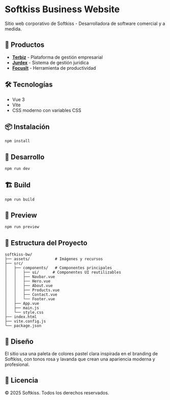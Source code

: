 # Softkiss Business Website

Sitio web corporativo de Softkiss - Desarrolladora de software comercial y a medida.

## 🚀 Productos

- **[Terbiz](https://terbiz.app)** - Plataforma de gestión empresarial
- **[Jurdex](https://jurdex.app)** - Sistema de gestión jurídica
- **[FocusIt](https://focusit.app)** - Herramienta de productividad

## 🛠️ Tecnologías

- Vue 3
- Vite
- CSS moderno con variables CSS

## 📦 Instalación

```bash
npm install
```

## 🏃 Desarrollo

```bash
npm run dev
```

## 🏗️ Build

```bash
npm run build
```

## 👀 Preview

```bash
npm run preview
```

## 📁 Estructura del Proyecto

```
softkiss-bw/
├── assets/           # Imágenes y recursos
├── src/
│   ├── components/   # Componentes principales
│   │   ├── ui/      # Componentes UI reutilizables
│   │   ├── Navbar.vue
│   │   ├── Hero.vue
│   │   ├── About.vue
│   │   ├── Products.vue
│   │   ├── Contact.vue
│   │   └── Footer.vue
│   ├── App.vue
│   ├── main.js
│   └── style.css
├── index.html
├── vite.config.js
└── package.json
```

## 🎨 Diseño

El sitio usa una paleta de colores pastel clara inspirada en el branding de Softkiss, con tonos rosa y lavanda que crean una apariencia moderna y profesional.

## 📄 Licencia

© 2025 Softkiss. Todos los derechos reservados.
